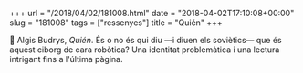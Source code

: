 +++
url = "/2018/04/02/181008.html"
date = "2018-04-02T17:10:08+00:00"
slug = "181008"
tags = ["ressenyes"]
title = "Quién"
+++

📖 Algis Budrys, *Quién*. És o no és qui diu —i diuen els soviètics— que és aquest ciborg de cara robòtica? Una identitat problemàtica i una lectura intrigant fins a l'última pàgina.

